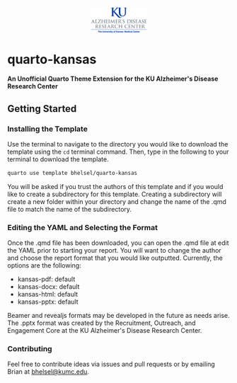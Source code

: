 <div style = "text-align: center; margin-top: 20px;">
  <img src = "_extensions/kansas/logos/KUADRCLogo.jpg" style = "width: 25%; height = auto;">
</div>

# quarto-kansas

**An Unofficial Quarto Theme Extension for the KU Alzheimer's Disease Research Center**

## Getting Started

### Installing the Template

Use the terminal to navigate to the directory you would like to download the template using the `cd` terminal command. Then, type in the following to your terminal to download the template.

```bash
quarto use template bhelsel/quarto-kansas
```
You will be asked if you trust the authors of this template and if you would like to create a subdirectory for this template. Creating a subdirectory will create a new folder within your directory and change the name of the .qmd file to match the name of the subdirectory.

### Editing the YAML and Selecting the Format

Once the .qmd file has been downloaded, you can open the .qmd file at edit the YAML prior to starting your report. You will want to change the author and choose the report format that you would like outputted. Currently, the options are the following:

- kansas-pdf: default
- kansas-docx: default
- kansas-html: default
- kansas-pptx: default

Beamer and revealjs formats may be developed in the future as needs arise. The .pptx format was created by the Recruitment, Outreach, and Engagement Core at the KU Alzheimer's Disease Research Center. 

### Contributing

Feel free to contribute ideas via issues and pull requests or by emailing Brian at <a href="mailto: bhelsel@kumc.edu">bhelsel@kumc.edu</a>.

